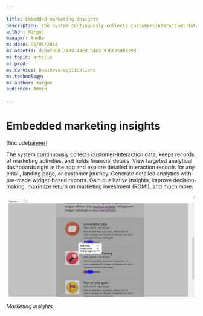 ```yaml
---

title: Embedded marketing insights
description: The system continuously collects customer-interaction data, keeps records of marketing activities, and holds financial details.
author: MargoC
manager: AnnBe
ms.date: 05/01/2018
ms.assetid: dcbaf960-34d9-44c0-94ea-936625db979d
ms.topic: article
ms.prod: 
ms.service: business-applications
ms.technology: 
ms.author: margoc
audience: Admin

---
```

#  Embedded marketing insights




[!include[banner](../../../includes/banner.md)]

The system continuously collects customer-interaction data, keeps records of
marketing activities, and holds financial details. View targeted analytical
dashboards right in the app and explore detailed interaction records for any
email, landing page, or customer journey. Generate detailed analytics with
pre-made widget-based reports. Gain qualitative insights, improve
decision-making, maximize return on marketing investment (ROMI), and much more.

![A screenshot demonstrating how embedded marketing insights display](media/embedded-marketing-insights-1.png "A screenshot demonstrating how embedded marketing insights display")
<!-- Marketing_EmbeddedMarketingInsights_A.png -->


*Marketing insights*


